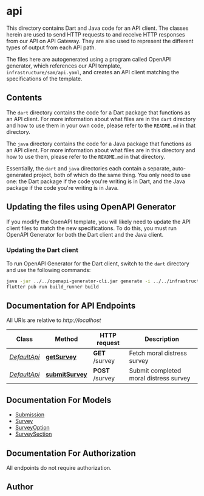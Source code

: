 # api

This directory contains Dart and Java code for an API client. The classes herein are used to send HTTP requests to and receive HTTP responses from our API on API Gateway. They are also used to represent the different types of output from each API path.

The files here are autogenerated using a program called OpenAPI generator, which references our API template, `infrastructure/sam/api.yaml`, and creates an API client matching the specifications of the template.

## Contents

The `dart` directory contains the code for a Dart package that functions as an API client. For more information about what files are in the `dart` directory and how to use them in your own code, please refer to the `README.md` in that directory.

The `java` directory contains the code for a Java package that functions as an API client. For more information about what files are in this directory and how to use them, please refer to the `README.md` in that directory.

Essentially, the `dart` and `java` directories each contain a separate, auto-generated project, both of which do the same thing. You only need to use one: the Dart package if the code you're writing is in Dart, and the Java package if the code you're writing is in Java.

## Updating the files using OpenAPI Generator

If you modify the OpenAPI template, you will likely need to update the API client files to match the new specifications. To do this, you must run OpenAPI Generator for both the Dart client and the Java client.

### Updating the Dart client

To run OpenAPI Generator for the Dart client, switch to the `dart` directory and use the following commands:

```bash
java -jar ../../openapi-generator-cli.jar generate -i ../../infrastructure/sam/api.yaml --generate-alias-as-model --additional-properties pubName=moralpainapi -g dart-dio
flutter pub run build_runner build
```

## Documentation for API Endpoints

All URIs are relative to *http://localhost*

Class | Method | HTTP request | Description
------------ | ------------- | ------------- | -------------
[*DefaultApi*](doc/DefaultApi.md) | [**getSurvey**](doc/DefaultApi.md#getsurvey) | **GET** /survey | Fetch moral distress survey
[*DefaultApi*](doc/DefaultApi.md) | [**submitSurvey**](doc/DefaultApi.md#submitsurvey) | **POST** /survey | Submit completed moral distress survey


## Documentation For Models

 - [Submission](doc/Submission.md)
 - [Survey](doc/Survey.md)
 - [SurveyOption](doc/SurveyOption.md)
 - [SurveySection](doc/SurveySection.md)

## Documentation For Authorization

 All endpoints do not require authorization.
## Author

